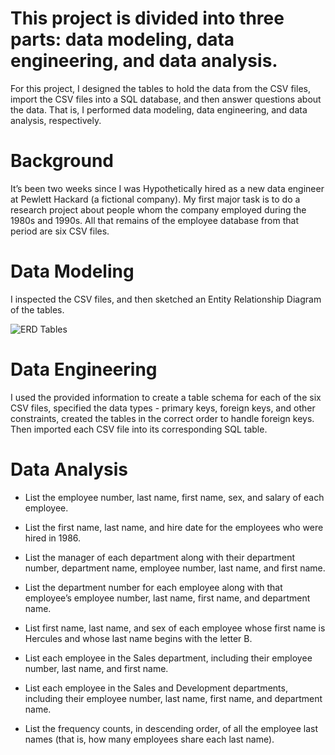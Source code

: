 # This project is divided into three parts: data modeling, data engineering, and data analysis.

For this project, I designed the tables to hold the data from the CSV files, import the CSV files into a SQL database, and then answer questions about the data. That is, I performed data modeling, data engineering, and data analysis, respectively.

# Background 

It’s been two weeks since I was Hypothetically hired as a new data engineer at Pewlett Hackard (a fictional company). My first major task is to do a research project about people whom the company employed during the 1980s and 1990s. All that remains of the employee database from that period are six CSV files.

# Data Modeling
I inspected the CSV files, and then sketched an Entity Relationship Diagram of the tables.

![ERD Tables ](https://github.com/samcandia/SQL-Challenge/assets/145384304/01a568c9-cb4c-47f4-8cc5-08513dc1aec5)


# Data Engineering

I used the provided information to create a table schema for each of the six CSV files, specified the data types - primary keys, foreign keys, and other constraints, created the tables in the correct order to handle foreign keys. Then imported each CSV file into its corresponding SQL table.

# Data Analysis

* List the employee number, last name, first name, sex, and salary of each employee.

* List the first name, last name, and hire date for the employees who were hired in 1986.

* List the manager of each department along with their department number, department name, employee number, last name, and first name.

* List the department number for each employee along with that employee’s employee number, last name, first name, and department name.

* List first name, last name, and sex of each employee whose first name is Hercules and whose last name begins with the letter B.

* List each employee in the Sales department, including their employee number, last name, and first name.

* List each employee in the Sales and Development departments, including their employee number, last name, first name, and department name.

* List the frequency counts, in descending order, of all the employee last names (that is, how many employees share each last name).
